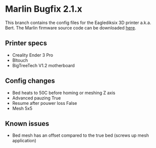 # Marlin Bugfix 2.1.x
This branch contains the config files for the Eaglediksix 3D printer a.k.a. Bert. The Marlin firmware source code can be downloaded [here](https://github.com/MarlinFirmware/Marlin/tree/bugfix-2.1.x).

## Printer specs
- Creality Ender 3 Pro
- Bltouch
- BigTreeTech V1.2 motherboard

## Config changes
- Bed heats to 50C before homing or meshing Z axis
- Advanced pauzing True
- Resume after pouwer loss False
- Mesh 5x5

## Known issues
- Bed mesh has an offset compared to the true bed (screws up mesh application)
